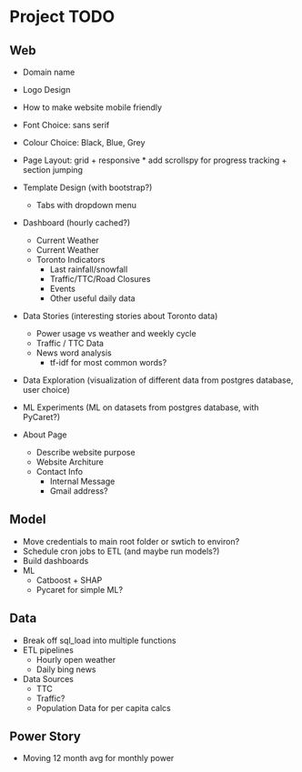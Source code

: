Project TODO
===

Web
---
*   Domain name
*   Logo Design
*   How to make website mobile friendly
*   Font Choice: sans serif
*   Colour Choice: Black, Blue, Grey
*   Page Layout: grid + responsive
        *   add scrollspy for progress tracking + section jumping
*   Template Design (with bootstrap?)
    *   Tabs with dropdown menu

*   Dashboard (hourly cached?)
    *   Current Weather
    *   Current Weather
    *   Toronto Indicators
        *   Last rainfall/snowfall
        *   Traffic/TTC/Road Closures
        *   Events
        *   Other useful daily data

*   Data Stories (interesting stories about Toronto data)
    *   Power usage vs weather and weekly cycle
    *   Traffic / TTC Data
    *   News word analysis
        *   tf-idf for most common words?

*   Data Exploration (visualization of different data from postgres database, user choice)

*   ML Experiments (ML on datasets from postgres database, with PyCaret?)

*   About Page
    *   Describe website purpose
    *   Website Architure
    *   Contact Info
        *   Internal Message
        *   Gmail address?

Model
---
*   Move credentials to main root folder or swtich to environ?
*   Schedule cron jobs to ETL (and maybe run models?)
*   Build dashboards
*   ML
    *   Catboost + SHAP
    *   Pycaret for simple ML?


Data
---
*   Break off sql_load into multiple functions
*   ETL pipelines
    *   Hourly open weather
    *   Daily bing news
*   Data Sources
    *   TTC
    *   Traffic?
    *   Population Data for per capita calcs

Power Story
---
*   Moving 12 month avg for monthly power